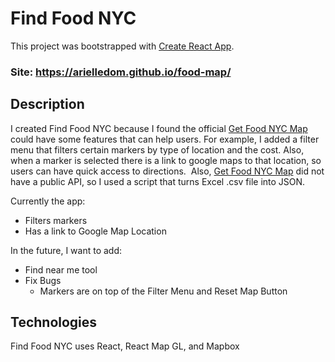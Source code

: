 # Find Food NYC

This project was bootstrapped with [Create React App](https://github.com/facebook/create-react-app).

### Site: https://arielledom.github.io/food-map/

## Description

I created Find Food NYC because I found the official [Get Food NYC Map](https://nyc-oem.maps.arcgis.com/apps/webappviewer/index.html?id=d781ef8a46cf417dbbfaf28f3b902ac4) could have some features that can help users. For example, I added a filter menu that filters certain markers by type of location and the cost. Also, when a marker is selected there is a link to google maps to that location, so users can have quick access to directions. 
Also, [Get Food NYC Map](https://nyc-oem.maps.arcgis.com/apps/webappviewer/index.html?id=d781ef8a46cf417dbbfaf28f3b902ac4) did not have a public API, so I used a script that turns Excel .csv file into JSON.

Currently the app:
* Filters markers
* Has a link to Google Map Location

In the future, I want to add:
* Find near me tool
* Fix Bugs
  * Markers are on top of the Filter Menu and Reset Map Button

## Technologies
Find Food NYC uses React, React Map GL, and Mapbox
